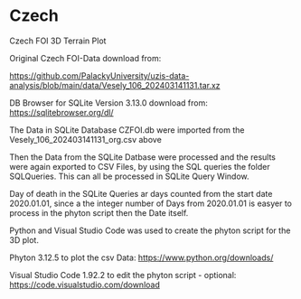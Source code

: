 

# Czech
 Czech FOI 3D Terrain Plot


Original Czech FOI-Data download from: 

https://github.com/PalackyUniversity/uzis-data-analysis/blob/main/data/Vesely_106_202403141131.tar.xz


DB Browser for SQLite Version 3.13.0 download from:
https://sqlitebrowser.org/dl/


The Data in SQLite Database CZFOI.db were imported from the Vesely_106_202403141131_org.csv above

Then the Data from the SQLite Datbase were processed and the results were again exported to CSV Files,
by using the SQL queries the folder SQLQueries. This can all be processed in SQLite Query Window.

Day of death in the SQLite Queries ar days counted from the start date 2020.01.01, 
since a the integer number of Days from 2020.01.01 is easyer to process in the phyton script then the Date itself. 

Python and Visual Studio Code was used to create the phyton script for the 3D plot.

Phyton 3.12.5 to plot the csv Data: 
https://www.python.org/downloads/

Visual Studio Code 1.92.2 to edit the phyton script - optional:
https://code.visualstudio.com/download

 



